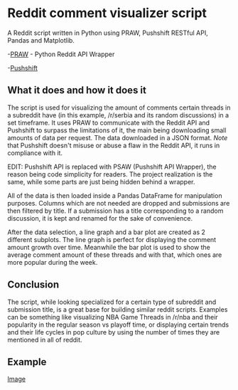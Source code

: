 # Reddit comment visualizer script

A Reddit script written in Python using PRAW, Pushshift RESTful API, Pandas and Matplotlib.

-[PRAW](https://github.com/praw-dev/praw) - Python Reddit API Wrapper

-[Pushshift](https://github.com/pushshift/api)

## What it does and how it does it 

The script is used for visualizing the amount of comments certain threads in a subreddit have (in this example, /r/serbia and its random discussions) in a set timeframe.
It uses PRAW to communicate with the Reddit API and Pushshift to surpass the limitations of it, the main being downloading small amounts of data per request. The data downloaded in a JSON format. 
_Note_ that Pushshift doesn't misuse or abuse a flaw in the Reddit API, it runs in compliance with it.

EDIT: Pushshift API is replaced with PSAW (Pushshift API Wrapper), the reason being code simplicity for readers. The project realization is the same, while some parts are just being hidden behind a wrapper. 

All of the data is then loaded inside a  Pandas DataFrame for manipulation purposes. Columns which are not needed are dropped and submissions are then filtered by title. If a submission has a title corresponding to a random discussion, it is kept and renamed for the sake of convenience. 

After the data selection, a line graph and a bar plot are created as 2 different subplots. The line graph is perfect for displaying the comment amount growth over time. Meanwhile the bar plot is used to show the average comment amount of these threads and with that, which ones are more popular during the week.

## Conclusion

The script, while looking specialized for a certain type of subreddit and submission title, is a great base for building similar reddit scripts. Examples can be something like visualizing NBA Game Threads in /r/nba and their popularity in the regular season vs playoff time, or displaying certain trends and their life cycles in pop culture by using the number of times they are mentioned in all of reddit.

## Example

[Image](https://github.com/UrosVuj/Reddit-comment-visualizer/blob/master/Scraper_visualization.png?raw=true)








